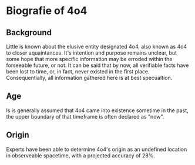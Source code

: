 # Biografie of 4o4

## Background

Little is known about the elusive entity designated 4o4, also known as 4o4 to closer aquaintances. It's intention and purpose remains unclear, but some hope that more specific information may be erroded within the forseeable future, or not. It can be said that by now, all verifiable facts have been lost to time, or, in fact, never existed in the first place. Consequentially, all information gathered here is at best specualtion.

## Age

Is is generally assumed that 4o4 came into existence sometime in the past, the upper boundary of that timeframe is often declared as "now".

## Origin

Experts have been able to determine 4o4's origin as an undefined location in observeable spacetime, with a projected accuracy of 28%.
